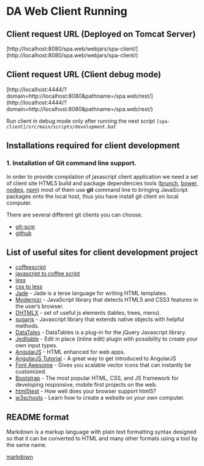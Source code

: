 # DA Web Client Running

## Client request URL (Deployed on Tomcat Server)
[http://localhost:8080/spa.web/webjars/spa-client/]
(http://localhost:8080/spa.web/webjars/spa-client/)

## Client request URL (Client debug mode)
[http://localhost:4444/?domain=http://localhost:8080&pathname=/spa.web/rest/]
(http://localhost:4444/?domain=http://localhost:8080&pathname=/spa.web/rest/)

Run client in debug mode only after running the next script
`[spa-client]/src/main/scripts/development.bat`


## Installations required for client development

### 1. Installation of Git command line support.

In order to provide compilation of javascript client application we need a set of client
site HTML5 build and package dependencies tools 
([brunch](http://brunch.io/), [bower](http://bower.io/), [nodejs](http://nodejs.org/), [npm](https://www.npmjs.com/))
most of them use **git** command line to bringing JavaScript packages onto the local host,
thus you have install git client on local computer.

There are several different git clients you can choose.

* [git-scm](http://git-scm.com/)
* [github](https://github.com/)

## List of useful sites for client development project

* [coffeescript](http://coffeescript.org/)
* [javascript to coffee script](http://js2.coffee/)
* [less](http://lesscss.org/)
* [css to less](http://css2less.cc/)
* [Jade](http://jade-lang.com/) - Jade is a terse language for writing HTML templates.
* [Modernizr](http://modernizr.com/) - JavaScript library that detects HTML5 and CSS3 features in the user’s browser.
* [DHTMLX](http://dhtmlx.com/) - set of useful js elements (tables, trees, menu).
* [sugarjs](http://sugarjs.com/) - Javascript library that extends native objects with helpful methods.
* [DataTales](http://www.datatables.net/) - DataTables is a plug-in for the jQuery Javascript library.
* [Jeditable](http://www.appelsiini.net/projects/jeditable) - Edit in place (inline edit) plugin with possibility to create your own input types.
* [AngularJS](https://angularjs.org/) - HTML enhanced for web apps.
* [AngularJS Tutorial](https://docs.angularjs.org/tutorial) - A great way to get introduced to AngularJS
* [Font Awesome](http://fontawesome.io/) - Gives you scalable vector icons that can instantly be customized.
* [Bootstrap](http://getbootstrap.com/) - The most popular HTML, CSS, and JS framework for developing responsive, mobile first projects on the web.
* [html5test](http://html5test.com/) - How well does your browser support html5?
* [w3schools](http://www.w3schools.com/) - Learn how to create a website on your own computer.


## README format

Markdown is a markup language with plain text formatting syntax designed so that it can be converted 
to HTML and many other formats using a tool by the same name.

[markdown](https://github.com/adam-p/markdown-here/wiki/Markdown-Cheatsheet)



